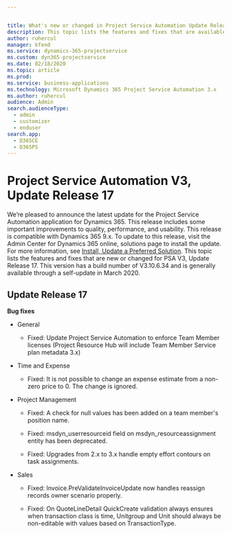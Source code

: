 ```yaml
---


title: What's new or changed in Project Service Automation Update Release 17, V3
description: This topic lists the features and fixes that are available in Project Service Automation Update Release 17, V3.
author: ruhercul                
manager: kfend
ms.service: dynamics-365-projectservice
ms.custom: dyn365-projectservice
ms.date: 02/18/2020
ms.topic: article
ms.prod: 
ms.service: business-applications
ms.technology: Microsoft Dynamics 365 Project Service Automation 3.x
ms.author: ruhercul
audience: Admin
search.audienceType: 
  - admin
  - customizer
  - enduser
search.app: 
  - D365CE
  - D365PS
---
```



# Project Service Automation V3, Update Release 17

We’re pleased to announce the latest update for the Project Service Automation
application for Dynamics 365. This release includes some important improvements
to quality, performance, and usability.  This release is compatible with Dynamics 365 9.x. To update to this release,
visit the Admin Center for Dynamics 365 online, solutions page to install the
update. For more information, see [Install, Update a Preferred Solution](https://docs.microsoft.com/dynamics365/project-service/upgrade-psa-home-page).
This topic lists the features and fixes that are new or changed for PSA V3, Update Release 17. This version has a build number of V3.10.6.34 and is generally available through a self-update in March 2020.


## Update Release 17
**Bug fixes**

-   General

    -   Fixed: Update Project Service Automation to enforce Team Member licenses
        (Project Resource Hub will include Team Member Service plan metadata
        3.x)

-   Time and Expense

    -   Fixed: It is not possible to change an expense estimate from a non-zero
        price to 0. The change is ignored.

-   Project Management

    -   Fixed: A check for null values has been added on a team member's
        position name.

    -   Fixed: msdyn_userresourceid field on msdyn_resourceassignment entity has
        been deprecated.

    -   Fixed: Upgrades from 2.x to 3.x handle empty effort contours on task
        assignments.

-   Sales

    -   Fixed: Invoice.PreValidateInvoiceUpdate now handles reassign records
        owner scenario properly.

    -   Fixed: On QuoteLineDetail QuickCreate validation always ensures when
        transaction class is time, Unitgroup and Unit should always be
        non-editable with values based on TransactionType.

